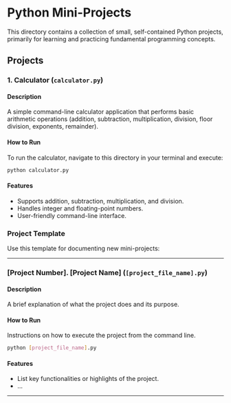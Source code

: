# Python Mini-Projects

This directory contains a collection of small, self-contained Python projects, primarily for learning and practicing fundamental programming concepts.

## Projects

### 1. Calculator (`calculator.py`)

#### Description
A simple command-line calculator application that performs basic arithmetic operations (addition, subtraction, multiplication, division, floor division, exponents, remainder).

#### How to Run
To run the calculator, navigate to this directory in your terminal and execute:
```bash
python calculator.py
```

#### Features
- Supports addition, subtraction, multiplication, and division.
- Handles integer and floating-point numbers.
- User-friendly command-line interface.

### Project Template

Use this template for documenting new mini-projects:

---

### [Project Number]. [Project Name] (`[project_file_name].py`)

#### Description
A brief explanation of what the project does and its purpose.

#### How to Run
Instructions on how to execute the project from the command line.
```bash
python [project_file_name].py
```

#### Features
- List key functionalities or highlights of the project.
- ...

---

